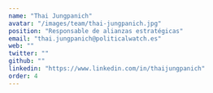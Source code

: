 ```yaml
---
name: "Thai Jungpanich"
avatar: "/images/team/thai-jungpanich.jpg"
position: "Responsable de alianzas estratégicas"
email: "thai.jungpanich@politicalwatch.es"
web: ""
twitter: ""
github: ""
linkedin: "https://www.linkedin.com/in/thaijungpanich"
order: 4
---
```

